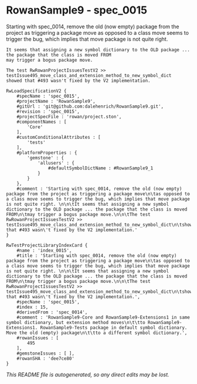 # RowanSample9 - spec_0015
Starting with spec_0014, remove the old (now empty) package from the project as triggering a package move
	as opposed to a class move seems to trigger the bug, which implies that move package is not quite right. 

	It seems that assigning a new symbol dictionary to the OLD package ... the package that the class is moved FROM
	may trigger a bogus package move.

	The test RwRowanProjectIssuesTestV2 >> testIssue495_move_class_and_extension_method_to_new_symbol_dict
	showed that #493 wasn't fixed by the V2 implementation.
```
RwLoadSpecificationV2 {
	#specName : 'spec_0015',
	#projectName : 'RowanSample9',
	#gitUrl : 'git@github.com:dalehenrich/RowanSample9.git',
	#revision : 'spec_0015',
	#projectSpecFile : 'rowan/project.ston',
	#componentNames : [
		'Core'
	],
	#customConditionalAttributes : [
		'tests'
	],
	#platformProperties : {
		'gemstone' : {
			'allusers' : {
				#defaultSymbolDictName : #RowanSample9_1
			}
		}
	},
	#comment : 'Starting with spec_0014, remove the old (now empty) package from the project as triggering a package move\n\tas opposed to a class move seems to trigger the bug, which implies that move package is not quite right. \n\n\tIt seems that assigning a new symbol dictionary to the OLD package ... the package that the class is moved FROM\n\tmay trigger a bogus package move.\n\n\tThe test RwRowanProjectIssuesTestV2 >> testIssue495_move_class_and_extension_method_to_new_symbol_dict\n\tshowed that #493 wasn\'t fixed by the V2 implementation.'
}

RwTestProjectLibraryIndexCard {
	#name : 'index_0015',
	#title : 'Starting with spec_0014, remove the old (now empty) package from the project as triggering a package move\n\tas opposed to a class move seems to trigger the bug, which implies that move package is not quite right. \n\n\tIt seems that assigning a new symbol dictionary to the OLD package ... the package that the class is moved FROM\n\tmay trigger a bogus package move.\n\n\tThe test RwRowanProjectIssuesTestV2 >> testIssue495_move_class_and_extension_method_to_new_symbol_dict\n\tshowed that #493 wasn\'t fixed by the V2 implementation.',
	#specName : 'spec_0015',
	#index : 15,
	#derivedFrom : 'spec_0014',
	#comment : 'RowanSample9-Core and RowanSample9-Extensions1 in same symbol dictionary, but extension method moves\n\t\tto RowanSample9-Extensions1. RowanSample9-Tests package in default symbol dictionary. Move the old (empty) package\n\t\tto a different symbol dictionary.',
	#rowanIssues : [
		495
	],
	#gemstoneIssues : [ ],
	#rowanSHA : 'dee7ce80'
}
```

*This README file is autogenerated, so any direct edits may be lost.*
